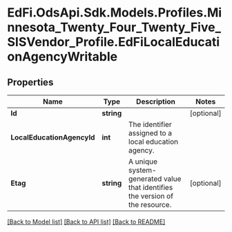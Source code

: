 # EdFi.OdsApi.Sdk.Models.Profiles.Minnesota_Twenty_Four_Twenty_Five_SISVendor_Profile.EdFiLocalEducationAgencyWritable

## Properties

Name | Type | Description | Notes
------------ | ------------- | ------------- | -------------
**Id** | **string** |  | [optional] 
**LocalEducationAgencyId** | **int** | The identifier assigned to a local education agency. | 
**Etag** | **string** | A unique system-generated value that identifies the version of the resource. | [optional] 

[[Back to Model list]](../README.md#documentation-for-models) [[Back to API list]](../README.md#documentation-for-api-endpoints) [[Back to README]](../README.md)

